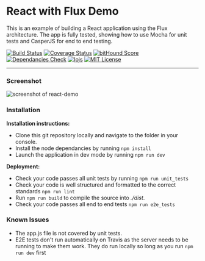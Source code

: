 React with Flux Demo
==================
This is an example of building a React application using the Flux architecture. The app is fully tested, showing how to use Mocha for unit tests and CasperJS for end to end testing.

[![Build Status](https://travis-ci.org/markwylde/react-demo.svg?branch=master)](https://travis-ci.org/markwylde/react-demo)
[![Coverage Status](https://coveralls.io/repos/markwylde/react-demo/badge.svg?branch=master&service=github)](https://coveralls.io/github/markwylde/react-demo?branch=master)
[![bitHound Score](https://www.bithound.io/github/markwylde/react-demo/badges/score.svg)](https://www.bithound.io/github/markwylde/react-demo)
[![Dependancies Check](https://david-dm.org/markwylde/react-demo.svg)](https://david-dm.org/markwylde/react-demo)
[![Iojs](https://img.shields.io/badge/iojs-3.3.0-green.svg)](https://iojs.org/)
[![MIT License](http://imgh.us/license-mit.svg)](https://opensource.org/licenses/MIT)

-------------

### Screenshot
![screenshot of react-demo](http://i.imgur.com/JWHd8sU.png)

### <i class="icon-file"></i> Installation

**Installation instructions:**
- Clone this git repository locally and navigate to the folder in your console.
- Install the node dependancies by running `npm install`
- Launch the application in dev mode by running `npm run dev`

**Deployment:**
- Check your code passes all unit tests by running `npm run unit_tests`
- Check your code is well structured and formatted to the correct standards `npm run lint`
- Run `npm run build` to compile the source into *./dist*.
- Check your code passes all end to end tests `npm run e2e_tests`

### Known Issues

- The app.js file is not covered by unit tests.
- E2E tests don't run automatically on Travis as the server needs to be running to make them work. They do run locally so long as you run `npm run dev` first
